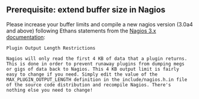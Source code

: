 ## Prerequisite: extend buffer size in Nagios

Please increase your buffer limits and compile a new
nagios version (3.0a4 and above) following Ethans
statements from the [Nagios 3.x documentation](http://nagios.sourceforge.net/docs/3_0/pluginapi.html):

```
Plugin Output Length Restrictions
    
Nagios will only read the first 4 KB of data that a plugin returns. 
This is done in order to prevent runaway plugins from dumping megs 
or gigs of data back to Nagios. This 4 KB output limit is fairly 
easy to change if you need. Simply edit the value of the
MAX_PLUGIN_OUTPUT_LENGTH definition in the include/nagios.h.in file 
of the source code distribution and recompile Nagios. There's 
nothing else you need to change!
```
